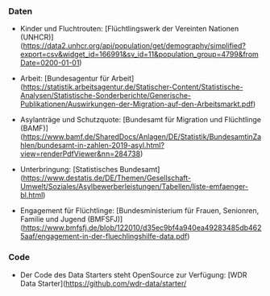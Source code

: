 ### Daten

- Kinder und Fluchtrouten: [Flüchtlingswerk der Vereinten Nationen (UNHCR)] (https://data2.unhcr.org/api/population/get/demography/simplified?export=csv&widget_id=166991&sv_id=11&population_group=4799&fromDate=0200-01-01)

- Arbeit: [Bundesagentur für Arbeit] (https://statistik.arbeitsagentur.de/Statischer-Content/Statistische-Analysen/Statistische-Sonderberichte/Generische-Publikationen/Auswirkungen-der-Migration-auf-den-Arbeitsmarkt.pdf)

- Asylanträge und Schutzquote: [Bundesamt für Migration und Flüchtlinge (BAMF)] (https://www.bamf.de/SharedDocs/Anlagen/DE/Statistik/BundesamtinZahlen/bundesamt-in-zahlen-2019-asyl.html?view=renderPdfViewer&nn=284738)

- Unterbringung: [Statistisches Bundesamt] (https://www.destatis.de/DE/Themen/Gesellschaft-Umwelt/Soziales/Asylbewerberleistungen/Tabellen/liste-emfaenger-bl.html)

- Engagement für Flüchtlinge: [Bundesministerium für Frauen, Senionren, Familie und Jugend (BMFSFJ)] (https://www.bmfsfj.de/blob/122010/d35ec9bf4a940ea49283485db4625aaf/engagement-in-der-fluechlingshilfe-data.pdf)


### Code

- Der Code des Data Starters steht OpenSource zur Verfügung: [WDR Data Starter](https://github.com/wdr-data/starter/
